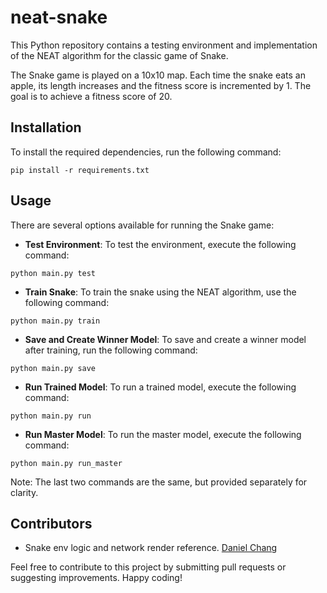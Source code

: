 # neat-snake

This Python repository contains a testing environment and implementation of the NEAT algorithm for the classic game of Snake.

The Snake game is played on a 10x10 map. Each time the snake eats an apple, its length increases and the fitness score is incremented by 1. The goal is to achieve a fitness score of 20.

## Installation
To install the required dependencies, run the following command:

```
pip install -r requirements.txt
```

## Usage
There are several options available for running the Snake game:

- **Test Environment**: To test the environment, execute the following command:
```
python main.py test
```

- **Train Snake**: To train the snake using the NEAT algorithm, use the following command:
```
python main.py train
```

- **Save and Create Winner Model**: To save and create a winner model after training, run the following command:
```
python main.py save
```

- **Run Trained Model**: To run a trained model, execute the following command:
```
python main.py run
```

- **Run Master Model**: To run the master model, execute the following command:
```
python main.py run_master
```

Note: The last two commands are the same, but provided separately for clarity.


## Contributors
- Snake env logic and network render reference. [Daniel Chang](https://github.com/danielchang2002)

Feel free to contribute to this project by submitting pull requests or suggesting improvements. Happy coding!